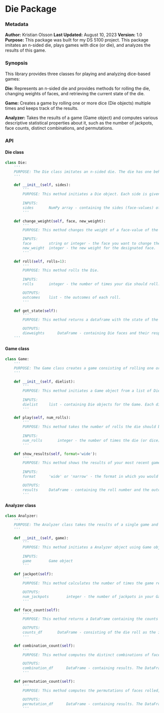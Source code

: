 # Die Package

### Metadata
**Author:** Kristian Olsson
**Last Updated:** August 10, 2023
**Version:** 1.0
**Purpose:** This package was built for my DS 5100 project. This package imitates an n-sided die, plays games with dice (or die), and analyzes the results of this game. 

### Synopsis
This library provides three classes for playing and analyzing dice-based games:

**Die:** Represents an n-sided die and provides methods for rolling the die, changing weights of faces, and retrieving the current state of the die.

**Game:** Creates a game by rolling one or more dice (Die objects) multiple times and keeps track of the results.

**Analyzer:** Takes the results of a game (Game object) and computes various descriptive statistical properties about it, such as the number of jackpots, face counts, distinct combinations, and permutations.


### API

#### Die class
```python
class Die:
    '''
    PURPOSE: The Die class imitates an n-sided die. The die has one behavior, which is to be rolled one or more times.
    '''

    def __init__(self, sides):
        '''
        PURPOSE: This method initiates a Die object. Each side is given a default weight of 1, which can be changed after the Die object is initiated. 
     
        INPUTS: 
        sides       NumPy array - containing the sides (face-values) of the Die object. The face-values must be distinct. The face-values must be integers or strings. 
        '''

    def change_weight(self, face, new_weight):
        '''
        PURPOSE: This method changes the weight of a face-value of the Die. 

        INPUTS: 
        face        string or integer - the face you want to change the weight of.
        new_weight  integer - the new weight for the designated face. 
        '''

    def roll(self, rolls=1):
        '''
        PURPOSE: This method rolls the Die. 
    
        INPUTS: 
        rolls       integer - the number of times your die should roll.

        OUTPUTS: 
        outcomes    list - the outcomes of each roll.
        '''

    def get_state(self):
        '''
        PURPOSE: This method returns a dataframe with the state of the Die: the Die faces and their respective weights.

        OUTPUTS: 
        dieweights      DataFrame - containing Die faces and their respective weights.
    '''
```

#### Game class
```python
class Game:
    '''
    PURPOSE: The Game class creates a game consisting of rolling one or more similar dice (Die objects) one or more times. Game objects' behaviors are play a game and keep/show the results of their most recent play.
    '''
    
    def __init__(self, dielist):
        '''
        PURPOSE: This method initiates a Game object from a list of Die object(s).
    
        INPUTS: 
        dielist     list - containing Die objects for the Game. Each die object should have the same number of sides and associated faces, but each die object may have its own weights.
        '''

    def play(self, num_rolls):
        '''
        PURPOSE: This method takes the number of rolls the die should be rolled and plays the Game. 
    
        INPUTS: 
        num_rolls       integer - the number of times the die (or dice) should be rolled.
        '''

    def show_results(self, format='wide'):
        '''
        PURPOSE: This method shows the results of your most recent game.
    
        INPUTS: 
        format      'wide' or 'narrow' - the format in which you would like the results of your DataFrame to be formatted.  

        OUTPUTS: 
        results     DataFrame - containing the roll number and the outcomes of the die (or dice) in wide or narrow format. 
        '''
```

#### Analyzer class
```python
class Analyzer:
    '''
    PURPOSE: The Analyzer class takes the results of a single game and computes various descriptive statistical properties about it.
    '''

    def __init__(self, game):
        '''
        PURPOSE: This method initiates a Analyzer object using Game object with the most recent results. 
    
        INPUTS: 
        game        Game object
        '''

    def jackpot(self):
        '''
        PURPOSE: This method calculates the number of times the game resulted in a jackpot i.e. a result in which all faces are the same.

        OUTPUTS: 
        num_jackpots        integer - the number of jackpots in your Game.
        '''

    def face_count(self):
        '''
        PURPOSE: This method returns a DataFrame containing the counts for each face of your Die in each roll.

        OUTPUTS: 
        counts_df       DataFrame - consisting of the die roll as the index and the counts for each face of your Die.
        '''

    def combination_count(self):
        '''
        PURPOSE: This method computes the distinct combinations of faces rolled, along with their counts. Combinations are order-independent and may contain repetitions.

        OUTPUTS: 
        combination_df      DataFrame - containing results. The DataFrame has a MultiIndex of distinct combinations and a column for the associated counts.
        '''

    def permutation_count(self):
        '''
        PURPOSE: This method computes the permutations of faces rolled, along with their counts. Permutations are order-dependent and may contain repetitions.

        OUTPUTS: 
        permutation_df      DataFrame - containing results. The DataFrame has a MultiIndex of distinct permutations and a column for the associated counts.
        '''
```